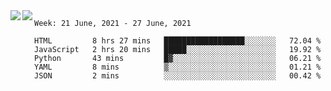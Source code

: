 <a href="https://github.com/anuraghazra/github-readme-stats">
  <img align="left" src="https://github-readme-stats.vercel.app/api?username=Tanesan&count_private=true&show_icons=true" />
</a>
<a href="https://github.com/anuraghazra/github-readme-stats">
  <img align="left" src="https://github-readme-stats.vercel.app/api/top-langs/?username=Tanesan" />
</a>

<!--START_SECTION:waka-->
```text
Week: 21 June, 2021 - 27 June, 2021

HTML         8 hrs 27 mins   ██████████████████░░░░░░░   72.04 % 
JavaScript   2 hrs 20 mins   █████░░░░░░░░░░░░░░░░░░░░   19.92 % 
Python       43 mins         █▓░░░░░░░░░░░░░░░░░░░░░░░   06.21 % 
YAML         8 mins          ▒░░░░░░░░░░░░░░░░░░░░░░░░   01.21 % 
JSON         2 mins          ░░░░░░░░░░░░░░░░░░░░░░░░░   00.42 % 
```
<!--END_SECTION:waka-->
